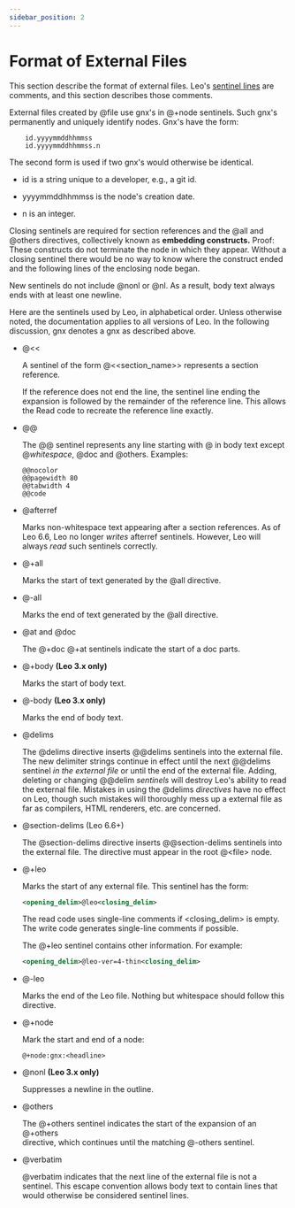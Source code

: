 ```yaml
---
sidebar_position: 2
---
```


# Format of External Files

This section describe the format of external files. Leo's [sentinel lines](glossary.md#sentinel) are comments, and this section describes those comments.

External files created by @file use gnx's in @+node sentinels. Such gnx's permanently and uniquely identify nodes. Gnx's have the form:

```
    id.yyyymmddhhmmss
    id.yyyymmddhhmmss.n
```

The second form is used if two gnx's would otherwise be identical.

- id is a string unique to a developer, e.g., a git id.

- yyyymmddhhmmss is the node's creation date.

- n is an integer.

Closing sentinels are required for section references and the @all and @others directives, collectively known as **embedding constructs.** Proof: These constructs do not terminate the node in which they appear. Without a closing sentinel there would be no way to know where the construct ended and the following lines of the enclosing node began.

New sentinels do not include @nonl or @nl. As a result, body text always ends with at least one newline.

Here are the sentinels used by Leo, in alphabetical order. Unless otherwise noted, the documentation applies to all versions of Leo. In the following discussion, gnx denotes a gnx as described above.

- \@\<\<

    A sentinel of the form @\<\<section_name>> represents a section reference.

    If the reference does not end the line, the sentinel line ending
    the expansion is followed by the remainder of the reference line.
    This allows the Read code to recreate the reference line exactly.

- \@@

    The @@ sentinel represents any line starting with @ in body text
    except @*whitespace*, @doc and @others.
    Examples:
    ```
    @@nocolor
    @@pagewidth 80
    @@tabwidth 4
    @@code
    ```

- \@afterref

    Marks non-whitespace text appearing after a section references.
    As of Leo 6.6, Leo no longer *writes* afterref sentinels.
    However, Leo will always *read* such sentinels correctly.

- \@+all

    Marks the start of text generated by the @all directive.

- \@-all

    Marks the end of text generated by the @all directive.

- \@at and @doc

    The @+doc @+at sentinels indicate the start of a doc parts.

- \@+body **(Leo 3.x only)**

    Marks the start of body text.

- \@-body **(Leo 3.x only)**

    Marks the end of body text.

- \@delims

    The @delims directive inserts @@delims sentinels into the
    external file. The new delimiter strings continue in effect until
    the next @@delims sentinel *in the external file* or until the
    end of the external file. Adding, deleting or changing @@delim
    *sentinels* will destroy Leo's ability to read the external file.
    Mistakes in using the @delims *directives* have no effect on Leo,
    though such mistakes will thoroughly mess up a external file as
    far as compilers, HTML renderers, etc. are concerned.

- \@section-delims  (Leo 6.6+)

    The @section-delims directive inserts @@section-delims sentinels
    into the external file. The directive must appear in the root
    @\<file> node.

- \@+leo

    Marks the start of any external file. This sentinel has the form:
    ```xml
    <opening_delim>@leo<closing_delim>
    ```

    The read code uses single-line comments if \<closing_delim> is empty.
    The write code generates single-line comments if possible.

    The @+leo sentinel contains other information. For example:
    ```xml
    <opening_delim>@leo-ver=4-thin<closing_delim>
    ```

- \@-leo

    Marks the end of the Leo file.
    Nothing but whitespace should follow this directive.

- \@+node

    Mark the start and end of a node:
    ```
    @+node:gnx:<headline>
    ```

- \@nonl **(Leo 3.x only)**

    Suppresses a newline in the outline.

- \@others

    The @+others sentinel indicates the start of the expansion of an @+others          
    directive, which continues until the matching @-others sentinel.

- \@verbatim

    @verbatim indicates that the next line of the external file is not a sentinel.
    This escape convention allows body text to contain lines that would otherwise
    be considered sentinel lines.
